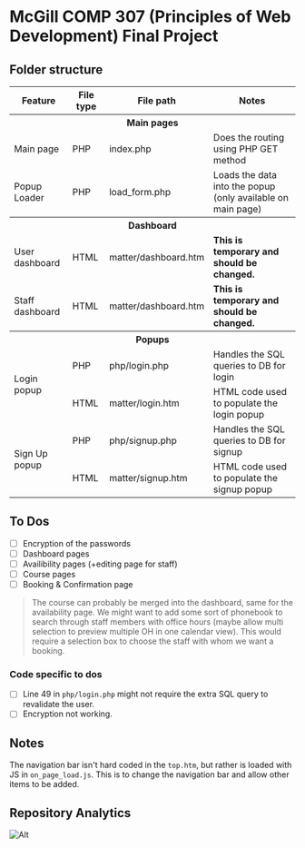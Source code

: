 # McGill COMP 307 (Principles of Web Development) Final Project

## Folder structure

<table>
    <tbody>
        <tr>
            <th>Feature</th>
            <th>File type</th>
            <th>File path</th>
            <th>Notes</th>
        </tr>
        <tr>
            <th colspan=4>Main pages</th>
        </tr>
        <tr>
            <td>Main page</td>
            <td>PHP</td>
            <td>index.php</td>
            <td>Does the routing using PHP GET method</td>
        </tr>
        <tr>
            <td>Popup Loader</td>
            <td>PHP</td>
            <td>load_form.php</td>
            <td>Loads the data into the popup (only available on main page)</td>
        </tr>
        <tr>
            <th colspan=4>Dashboard</th>
        </tr>
        <tr>
            <td rowspan=1>User dashboard</td>
            <td>HTML</td>
            <td>matter/dashboard.htm</td>
            <td><b>This is temporary and should be changed.</b></td>
        </tr>
        <tr>
            <td rowspan=1>Staff dashboard</td>
            <td>HTML</td>
            <td>matter/dashboard.htm</td>
            <td><b>This is temporary and should be changed.</b></td>
        </tr>
        <tr>
            <th colspan=4>Popups</th>
        </tr>
        <tr>
            <td rowspan=2>Login popup</td>
            <td>PHP</td>
            <td>php/login.php</td>
            <td>Handles the SQL queries to DB for login</td>
        </tr>
        <tr>
            <td>HTML</td>
            <td>matter/login.htm</td>
            <td>HTML code used to populate the login popup</td>
        </tr>
        <tr>
            <td rowspan=2>Sign Up popup</td>
            <td>PHP</td>
            <td>php/signup.php</td>
            <td>Handles the SQL queries to DB for signup</td>
        </tr>
        <tr>
            <td>HTML</td>
            <td>matter/signup.htm</td>
            <td>HTML code used to populate the signup popup</td>
        </tr>
    </tbody>
</table>

## To Dos

* [ ] Encryption of the passwords
* [ ] Dashboard pages
* [ ] Availibility pages (+editing page for staff)
* [ ] Course pages
* [ ] Booking & Confirmation page

>  The course can probably be merged into the dashboard, same for the availability page. We might want to add some sort of phonebook to search through staff members with office hours (maybe allow multi selection to preview multiple OH in one calendar view). This would require a selection box to choose the staff with whom we want a booking.

### Code specific to dos

* [ ] Line 49 in `php/login.php` might not require the extra SQL query to revalidate the user.
* [ ] Encryption not working.

## Notes
The navigation bar isn't hard coded in the `top.htm`, but rather is loaded with JS in `on_page_load.js`. This is to change the navigation bar and allow other items to be added.

## Repository Analytics

![Alt](https://repobeats.axiom.co/api/embed/cc50e34da53c299fd9a5fc0523f897c5b004073c.svg "Repobeats analytics image")

